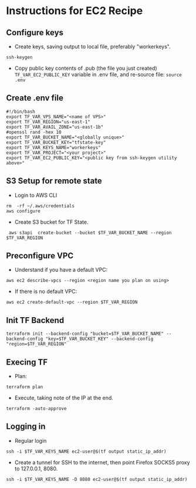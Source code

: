 # Instructions for EC2 Recipe


## Configure keys
* Create keys, saving output to local file, preferably "workerkeys".
```
ssh-keygen
```
* Copy public key contents of <keyfile>.pub (the file you just created) `TF_VAR_EC2_PUBLIC_KEY` variable in .env file, and re-source file: `source .env`

## Create .env file
```
#!/bin/bash
export TF_VAR_VPS_NAME="<name of VPS>"
export TF_VAR_REGION="us-east-1"
export TF_VAR_AVAIL_ZONE="us-east-1b"
#openssl rand -hex 10
export TF_VAR_BUCKET_NAME="<globally unique>"
export TF_VAR_BUCKET_KEY="tfstate-key"
export TF_VAR_KEYS_NAME="workerkeys"
export TF_VAR_PROJECT="<your project>"
export TF_VAR_EC2_PUBLIC_KEY="<public key from ssh-keygen utility above>"
```
## S3 Setup for remote state

* Login to AWS CLI
```
rm  -rf ~/.aws/credentials
aws configure
```

* Create S3 bucket for TF State.
```
 aws s3api  create-bucket --bucket $TF_VAR_BUCKET_NAME --region $TF_VAR_REGION
```

## Preconfigure VPC
* Understand if you have a default VPC:
```
aws ec2 describe-vpcs --region <region name you plan on using>
```
* If there is no default VPC:
```
aws ec2 create-default-vpc --region $TF_VAR_REGION 
```

## Init TF Backend

```
terraform init --backend-config "bucket=$TF_VAR_BUCKET_NAME" --backend-config "key=$TF_VAR_BUCKET_KEY" --backend-config "region=$TF_VAR_REGION"
```

## Execing TF
* Plan:
```
terraform plan
```
* Execute, taking note of the IP at the end.
```
terraform -auto-approve
```

## Logging in
* Regular login
```
ssh -i $TF_VAR_KEYS_NAME ec2-user@$(tf output static_ip_addr) 
```
* Create a tunnel for SSH to the internet, then point Firefox SOCKS5 proxy to 127.0.0.1, 8080.
```
ssh -i $TF_VAR_KEYS_NAME -D 8080 ec2-user@$(tf output static_ip_addr)
```

